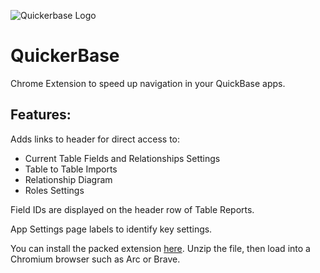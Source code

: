 ![Quickerbase Logo](https://github.com/samrjones5/QuickerBase/blob/main/images/QuickerBase.png?raw=true "Quickerbase")
# QuickerBase

Chrome Extension to speed up navigation in your QuickBase apps. 

## Features:
Adds links to header for direct access to:
- Current Table Fields and Relationships Settings
- Table to Table Imports
- Relationship Diagram
- Roles Settings

Field IDs are displayed on the header row of Table Reports.

App Settings page labels to identify key settings.

You can install the packed extension [here](https://github.com/redknots/QuickerBase/raw/main/QuickerBase.crx.zip).
Unzip the file, then load into a Chromium browser such as Arc or Brave.
